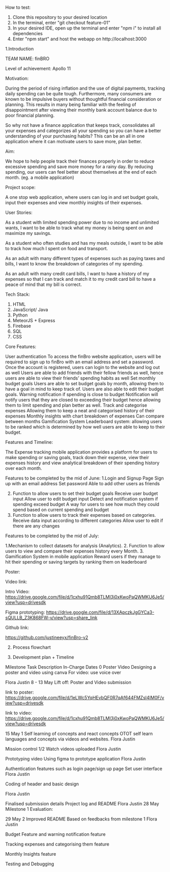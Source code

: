 How to test:
1. Clone this repository to your desired location
2. In the terminal, enter "git checkout feature-01"
3. In your desired IDE, open up the terminal and enter "npm i" to install all dependencies
4. Enter "npm start" and host the webapp on http://localhost:3000

1.Introduction 

TEAM NAME: 
finBRO 

Level of achievement: 
Apollo 11


Motivation: 

During the period of rising inflation and the use of digital payments, tracking daily spending can be quite tough. Furthermore, many consumers are known to be impulsive buyers without thoughtful financial consideration or planning. This results in many being familiar with the feeling of disappointment after viewing their monthly bank account balance due to poor financial planning. 

So why not have a finance application that keeps track, consolidates all your expenses and categorizes all your spending so you can have a better understanding of your purchasing habits? This can be an all in one application where it can motivate users to save more, plan better. 

Aim: 

We hope to help people track their finances properly in order to reduce excessive spending and save more money for a rainy day. By reducing spending, our users can feel better about themselves at the end of each month. (eg. a mobile application) 


Project scope:

A one stop web application, where users can log in and set budget goals, input their expenses and view monthly insights of their expenses.


User Stories: 

As a student with limited spending power due to no income and unlimited wants, I want to be able to track what my money is being spent on and maximize my savings.

As a student who often studies and has my meals outside, I want to be able to track how much I spent on food and transport. 

As an adult with many different types of expenses such as paying taxes and bills, I want to know the breakdown of categories of my spending.

As an adult with many credit card bills, I want to have a history of my expenses so that I can track and match it to my credit card bill to have a peace of mind that my bill is correct.




Tech Stack: 


1. HTML
2. JavaScript/ Java
3. Python
4. MeteorJS + Express
5. Firebase
6. SQL 
7. CSS

Core Features: 

User authentication 
To access the finBro website application, users will be required to sign up to finBro with an email address and set a password. Once the account is registered, users can login to the website and log out as well
Users are able to add friends with their fellow friends as well, hence users are able to view their friends’ spending habits as well
Set monthly budget goals 
Users are able to set budget goals by month, allowing them to have a goal in mind to keep track of. Users are also able to edit their budget goals. 
Warning notification if spending is close to budget 
Notification will notify users that they are closed to exceeding their budget hence allowing them to limit spending and plan better as well.
Track and categorise expenses 
Allowing them to keep a neat and categorised history of their expenses 
Monthly insights with chart breakdown of expenses 
Can compare between months 
Gamification System 
Leaderboard system: allowing users to be ranked which is determined by how well users are able to keep to their budget. 




Features and Timeline: 

The Expense tracking mobile application provides a platform for users to make spending or saving goals, track down their expense, view their expenses history and view analytical breakdown of their spending history over each month.

Features to be completed by the mid of June:
1.Login and Signup Page 
Sign up with an email address 
Set password 
Able to add other users as friends 


2. Function to allow users to set their budget goals 
Receive user budget input 
Allow user to edit budget input 
Detect and notification system if spending exceed budget 
A way for users to see how much they could spend based on current spending and budget 
3. Function to allow users to track their expenses based on categories.
Receive data input according to different categories 
Allow user to edit if there are any changes 


Features to be completed by the mid of July: 

1.Mechanism to collect datasets for analysis (Analytics). 
2. Function to allow users to view and compare their expenses history every Month. 
3. Gamification System in mobile application
Reward users if they manage to hit their spending or saving targets by ranking them on leaderboard 

























Poster: 





Video link: 

Intro Video: 
https://drive.google.com/file/d/1cxhu91Qmb8TLMI3j0xKwoPaQWMKU6Je5/view?usp=drivesdk 

Figma prototyping: 
https://drive.google.com/file/d/13XApczkJgGYCa3-sQULLB_Z3K868FW-v/view?usp=share_link 


Github link: 

 https://github.com/justineeyx/finBro-v2

2. Process flowchart





3. Development plan + Timeline  


Milestone
Task
Description
In-Charge
Dates
0 
Poster 
Video 
Designing a poster and video using canva 
For video: use voice over 



Flora
Justin
8 - 13 May 
Lift off: Poster and Video submission 

link to poster: https://drive.google.com/file/d/1eLWc5YqHEvbQF0R7qAf644FMZsI4IM0F/view?usp=drivesdk

link to video: https://drive.google.com/file/d/1cxhu91Qmb8TLMI3j0xKwoPaQWMKU6Je5/view?usp=drivesdk 



15 May
1
Self learning of concepts and react concepts 
OTOT self learn languages and concepts via videos and websites. 
Flora
Justin


Mission control 1/2
Watch videos uploaded 
Flora
Justin


Prototyping video 
Using figma to prototype application 
Flora
Justin 


Authentication features such as login page/sign up page 
Set user interface 
Flora
Justin


Coding of header and basic design 


Flora
Justin


Finalised submission details
Project log and README 
Flora
Justin
28 May 
Milestone 1 Evaluation: 


29 May 
2
Improved README 
Based on feedbacks from milestone 1
Flora
Justin


Budget Feature and warning notification feature 






Tracking expenses and categorising them feature






Monthly Insights feature






Testing and Debugging 









